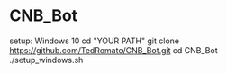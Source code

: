 # CNB_Bot
setup:
Windows 10
cd "YOUR PATH"
git clone https://github.com/TedRomato/CNB_Bot.git
cd CNB_Bot
./setup_windows.sh
